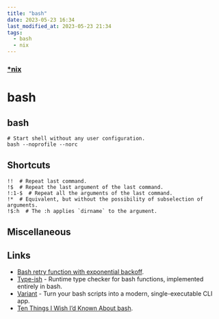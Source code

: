 ```yaml
---
title: "bash"
date: 2023-05-23 16:34
last_modified_at: 2023-05-23 21:34
tags:
  - bash
  - nix
---
```


### [*nix](*nix.md)

# bash

## bash

```shell
# Start shell without any user configuration.
bash --noprofile --norc
```

## Shortcuts

```shell
!!  # Repeat last command.
!$  # Repeat the last argument of the last command.
!:1-$  # Repeat all the arguments of the last command.
!*  # Equivalent, but without the possibility of subselection of arguments.
!$:h  # The :h applies `dirname` to the argument.
```

## Miscellaneous

## Links

- [Bash retry function with exponential backoff](https://gist.github.com/sj26/88e1c6584397bb7c13bd11108a579746).
- [Type-ish](https://github.com/Mythra/typeish) - Runtime type checker for bash functions, implemented entirely in bash.
- [Variant](https://github.com/mumoshu/variant2) - Turn your bash scripts into a modern, single-executable CLI app.
- [Ten Things I Wish I’d Known About bash](https://zwischenzugs.com/2018/01/06/ten-things-i-wish-id-known-about-bash/).
